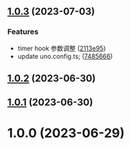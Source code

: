 ## [1.0.3](https://github.com/xinlei3166/vite-vue-mobile-template/compare/v1.0.2...v1.0.3) (2023-07-03)


### Features

* timer hook 参数调整 ([2113e95](https://github.com/xinlei3166/vite-vue-mobile-template/commit/2113e951db3ad97c241968cb518aa7ec068d3170))
* update uno.config.ts; ([7485666](https://github.com/xinlei3166/vite-vue-mobile-template/commit/7485666586b35bb6f4a77cf416e90ed454c68983))



## [1.0.2](https://github.com/xinlei3166/vite-vue-mobile-template/compare/v1.0.1...v1.0.2) (2023-06-30)



## [1.0.1](https://github.com/xinlei3166/vite-vue-mobile-template/compare/v1.0.0...v1.0.1) (2023-06-30)



# 1.0.0 (2023-06-29)



